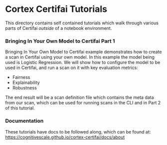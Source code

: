 # Cortex Certifai Tutorials 
This directory contains self contained tutorials which walk through various parts of Certifai *outside* of a notebook environment.

### Bringing In Your Own Model to Certifai Part 1

 Bringing In Your Own Model to Certifai example demonstrates how to create a scan in Certifai using your own model. In this example the model being used is Logistic Regression. We will show how to configure the model to be used in Certifai, and run a scan on it with key evaluation metrics:

 * Fairness
 * Explainability
 * Robustness

The end result will be a scan definition file which contains the meta data from our scan, which can be used for running scans in the CLI and in Part 2 of this tutorial.

### Documentation 
These tutorials have docs to be followed along, which can be found at: https://cognitivescale.github.io/cortex-certifai/docs/about

